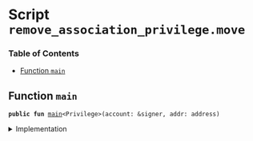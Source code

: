 
<a name="SCRIPT"></a>

# Script `remove_association_privilege.move`

### Table of Contents

-  [Function `main`](#SCRIPT_main)



<a name="SCRIPT_main"></a>

## Function `main`



<pre><code><b>public</b> <b>fun</b> <a href="#SCRIPT_main">main</a>&lt;Privilege&gt;(account: &signer, addr: address)
</code></pre>



<details>
<summary>Implementation</summary>


<pre><code><b>fun</b> <a href="#SCRIPT_main">main</a>&lt;Privilege&gt;(account: &signer, addr: address) {
    <a href="../../modules/doc/Association.md#0x1_Association_remove_privilege">Association::remove_privilege</a>&lt;Privilege&gt;(account, addr)
}
</code></pre>



</details>

